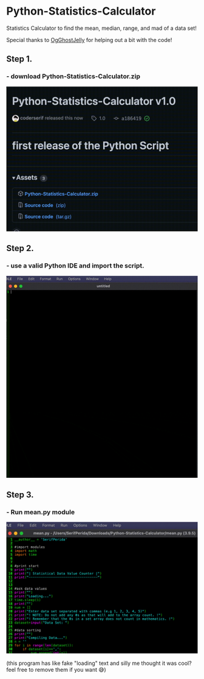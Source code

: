 # Python-Statistics-Calculator

Statistics Calculator to find the mean, median, range, and mad of a data set!

Special thanks to <a href="https://github.com/OgGhostJelly" target="_blank">OgGhostJelly</a> for helping out a bit with the code!

<h2>Step 1.</h1>
<h3>- download Python-Statistics-Calculator.zip</h3>
<img src="https://raw.githubusercontent.com/coderserif/Python-Statistics-Calculator/main/gifs/1.gif"><img>

<h2>Step 2.</h1>
<h3>- use a valid Python IDE and import the script.</h3>
<img src="https://raw.githubusercontent.com/coderserif/Python-Statistics-Calculator/main/gifs/2.gif"><img>

<h2>Step 3.</h1>
<h3>- Run mean.py module</h3>
<img src="https://raw.githubusercontent.com/coderserif/Python-Statistics-Calculator/main/gifs/3.gif"><img>

(this program has like fake "loading" text and silly me thought it was cool? feel free to remove them if you want 😅)
